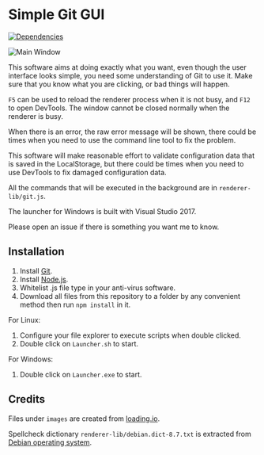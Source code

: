 # Simple Git GUI

[![Dependencies](https://david-dm.org/jspenguin2017/SimpleGitGUI.svg)](https://david-dm.org/jspenguin2017/SimpleGitGUI)

![Main Window](http://i.imgur.com/fqhp5IG.png)

This software aims at doing exactly what you want, even though the user interface looks simple, 
you need some understanding of Git to use it. Make sure that you know what you are clicking, or bad things will happen. 

`F5` can be used to reload the renderer process when it is not busy, and `F12` to open DevTools. The window cannot be 
closed normally when the renderer is busy. 

When there is an error, the raw error message will be shown, there could be times when you need to use the command line tool 
to fix the problem. 

This software will make reasonable effort to validate configuration data that is saved in the LocalStorage, 
but there could be times when you need to use DevTools to fix damaged configuration data. 

All the commands that will be executed in the background are in `renderer-lib/git.js`. 

The launcher for Windows is built with Visual Studio 2017. 

Please open an issue if there is something you want me to know. 

## Installation

1. Install [Git](https://git-scm.com/downloads). 
2. Install [Node.js](https://nodejs.org/en/). 
3. Whitelist .js file type in your anti-virus software. 
4. Download all files from this repository to a folder by any convenient method then run `npm install` in it. 

For Linux: 
1. Configure your file explorer to execute scripts when double clicked. 
2. Double click on `Launcher.sh` to start. 

For Windows: 
1. Double click on `Launcher.exe` to start. 

## Credits

Files under `images` are created from [loading.io](https://loading.io/). 

Spellcheck dictionary `renderer-lib/debian.dict-8.7.txt` is extracted from [Debian operating system](https://www.debian.org/). 
